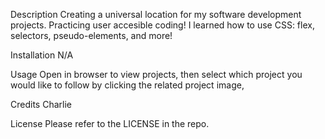 Description
Creating a universal location for my software development projects.
Practicing user accesible coding!
I learned how to use CSS: flex, selectors, pseudo-elements, and more!

Installation
N/A

Usage
Open in browser to view projects, then select which project you would like to follow by clicking the related project image,

Credits
Charlie

License
Please refer to the LICENSE in the repo.